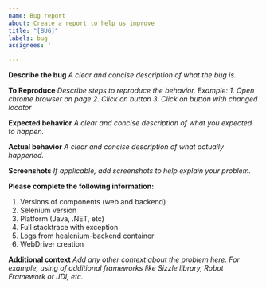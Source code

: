 ```yaml
---
name: Bug report
about: Create a report to help us improve
title: "[BUG]"
labels: bug
assignees: ''

---
```


**Describe the bug**
*A clear and concise description of what the bug is.*

**To Reproduce**
*Describe steps to reproduce the behavior.*
*Example:   1. Open chrome browser on page
                   2. Click on button
                   3. Click on button with changed locator*

**Expected behavior**
*A clear and concise description of what you expected to happen.*

**Actual behavior**
*A clear and concise description of what actually happened.*

**Screenshots**
*If applicable, add screenshots to help explain your problem.*

**Please complete the following information:**
1.	Versions of components (web and backend)
2.	Selenium version
3.	Platform (Java, .NET, etc)
4.	Full stacktrace with exception
5.	Logs from healenium-backend container
6. WebDriver creation

**Additional context**
*Add any other context about the problem here. For example, using of additional frameworks like Sizzle library, Robot Framework or JDI, etc.*
